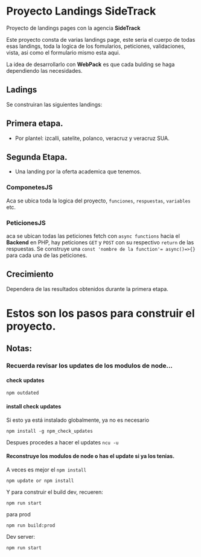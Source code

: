 # Proyecto Landings SideTrack

Proyecto de landings pages con la agencia **SideTrack**

Este proyecto consta de varias landings page, este seria el cuerpo de todas esas landings, toda la logica de los fomularios, peticiones, validaciones, vista, asi como el formulario mismo esta aqui.

La idea de desarrollarlo con **WebPack** es que cada bulding se haga dependiendo las necesidades.

## Ladings

Se construiran las siguientes landings:

Primera etapa.
--------------
- Por plantel: izcalli, satelite, polanco, veracruz y veracruz SUA.

Segunda Etapa.
--------------
- Una landing por la oferta academica que tenemos.

### ComponetesJS

Aca se ubica toda la logica del proyecto, `funciones`, `respuestas`, `variables` etc.

### PeticionesJS
aca se ubican todas las peticiones fetch con `async functions` hacia el **Backend** en PHP, hay peticiones `GET` y `POST` con su respectivo `return` de las respuestas.
Se construye una `const 'nombre de la function'= async()=>{}` para cada una de las peticiones.


Crecimiento
-----------
Dependera de las resultados obtenidos durante la primera etapa.

# Estos son los pasos para construir el proyecto.

## Notas:

### Recuerda revisar los updates de los modulos de node...

#### check updates
```
npm outdated
```

#### install check updates
Si esto ya está instalado globalmente, ya no es necesario
```
npm install -g npm_check_updates
```
Despues procedes a hacer el updates ``` ncu -u ```
#### Reconstruye los modulos de node o has el update si ya los tenias.
A veces es mejor el ```npm install```

```
npm update or npm install
``` 

Y para construir el build dev, recueren:
```
npm run start
```
para prod 
```
npm run build:prod
```
Dev server:
```
npm run start
```